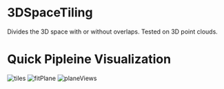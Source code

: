 # 3DSpaceTiling
Divides the 3D space with or without overlaps. Tested on 3D point clouds.

# Quick Pipleine Visualization
![tiles](https://user-images.githubusercontent.com/28588878/126407918-998a2e22-2ce6-4aea-b3bb-2a51953376df.png) ![fitPlane](https://user-images.githubusercontent.com/28588878/126407942-2990139a-4d32-4818-b898-911c610d9f94.png) ![planeViews](https://user-images.githubusercontent.com/28588878/126407950-11c111e0-e677-486a-852a-b6b9ec182257.png)

